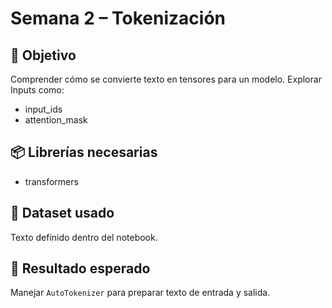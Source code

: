 # Semana 2 – Tokenización

## 📌 Objetivo
Comprender cómo se convierte texto en tensores para un modelo.
Explorar Inputs como:
- input_ids
- attention_mask

## 📦 Librerías necesarias
- transformers

## 📂 Dataset usado
Texto definido dentro del notebook.

## 🎯 Resultado esperado
Manejar `AutoTokenizer` para preparar texto de entrada y salida.
